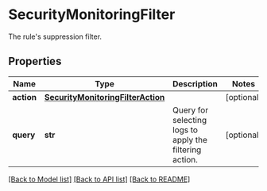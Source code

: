 # SecurityMonitoringFilter

The rule's suppression filter.

## Properties
Name | Type | Description | Notes
------------ | ------------- | ------------- | -------------
**action** | [**SecurityMonitoringFilterAction**](SecurityMonitoringFilterAction.md) |  | [optional] 
**query** | **str** | Query for selecting logs to apply the filtering action. | [optional] 

[[Back to Model list]](README.md#documentation-for-models) [[Back to API list]](README.md#documentation-for-api-endpoints) [[Back to README]](README.md)


